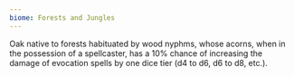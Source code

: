 ```yaml
---
biome: Forests and Jungles
---
```

Oak native to forests habituated by wood nyphms, whose acorns, when in the possession of a spellcaster, has a 10% chance of increasing the damage of evocation spells by one dice tier (d4 to d6, d6 to d8, etc.). 

